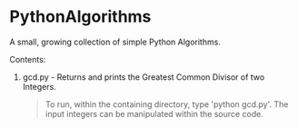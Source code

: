 PythonAlgorithms
================

A small, growing collection of simple Python Algorithms.

Contents:

1. gcd.py - Returns and prints the Greatest Common Divisor of two Integers.
    > To run, within the containing directory, type 'python gcd.py'.
    > The input integers can be manipulated within the source code.
